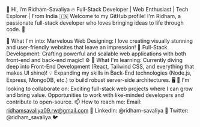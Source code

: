 👋 Hi, I’m Ridham-Savaliya
🔥 Full-Stack Developer | Web Enthusiast | Tech Explorer | From India 🇮🇳
Welcome to my GitHub profile! I'm Ridham, a passionate full-stack developer who loves bringing ideas to life through code. 🚀

👀 What I'm into:
Marvelous Web Designing: I love creating visually stunning and user-friendly websites that leave an impression! 🎨
Full-Stack Development: Crafting powerful and scalable web applications with both front-end and back-end magic! ⚙️
🌱 What I'm learning:
Currently diving deep into Front-End Development (React, Tailwind CSS, and everything that makes UI shine)! 💡
Expanding my skills in Back-End technologies (Node.js, Express, MongoDB, etc.) to build robust server-side architectures. 🖥️
💞️ I'm looking to collaborate on:
Exciting full-stack web projects where I can grow and bring value.
Opportunities to work with like-minded developers and contribute to open-source.
📫 How to reach me:
Email: ridhamsavaliya09.rw@gmail.com 📧
LinkedIn: @ridham-savaliya 🔗
Twitter: @ridham_savaliya 🐦
